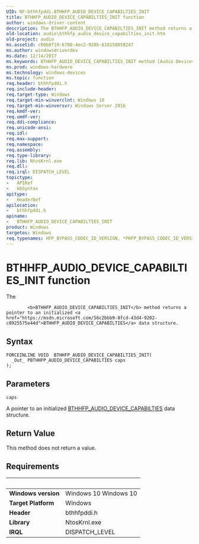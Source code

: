 ```yaml
---
UID: NF:bthhfpddi.BTHHFP_AUDIO_DEVICE_CAPABILTIES_INIT
title: BTHHFP_AUDIO_DEVICE_CAPABILTIES_INIT function
author: windows-driver-content
description: The BTHHFP_AUDIO_DEVICE_CAPABILTIES_INIT method returns a pointer to an initialized BTHHFP_AUDIO_DEVICE_CAPABILTIES data structure.
old-location: audio\bthhfp_audio_device_capabilties_init.htm
old-project: audio
ms.assetid: c00b8f19-6708-4ec2-928b-610158850247
ms.author: windowsdriverdev
ms.date: 12/14/2017
ms.keywords: BTHHFP_AUDIO_DEVICE_CAPABILTIES_INIT method [Audio Devices], audio.bthhfp_audio_device_capabilties_init, bthhfpddi/BTHHFP_AUDIO_DEVICE_CAPABILTIES_INIT, BTHHFP_AUDIO_DEVICE_CAPABILTIES_INIT
ms.prod: windows-hardware
ms.technology: windows-devices
ms.topic: function
req.header: bthhfpddi.h
req.include-header: 
req.target-type: Windows
req.target-min-winverclnt: Windows 10
req.target-min-winversvr: Windows Server 2016
req.kmdf-ver: 
req.umdf-ver: 
req.ddi-compliance: 
req.unicode-ansi: 
req.idl: 
req.max-support: 
req.namespace: 
req.assembly: 
req.type-library: 
req.lib: NtosKrnl.exe
req.dll: 
req.irql: DISPATCH_LEVEL
topictype:
-	APIRef
-	kbSyntax
apitype:
-	HeaderDef
apilocation:
-	bthhfpddi.h
apiname:
-	BTHHFP_AUDIO_DEVICE_CAPABILTIES_INIT
product: Windows
targetos: Windows
req.typenames: HFP_BYPASS_CODEC_ID_VERSION, *PHFP_BYPASS_CODEC_ID_VERSION
---
```



# BTHHFP_AUDIO_DEVICE_CAPABILTIES_INIT function
The 
			
            <b>BTHHFP_AUDIO_DEVICE_CAPABILTIES_INIT</b> method returns a pointer to an initialized <a href="https://msdn.microsoft.com/56c2bbb9-8fcd-43d4-9202-c8925575e44d">BTHHFP_AUDIO_DEVICE_CAPABILTIES</a> data structure.

## Syntax

````
FORCEINLINE VOID  BTHHFP_AUDIO_DEVICE_CAPABILTIES_INIT(
  _Out_ PBTHHFP_AUDIO_DEVICE_CAPABILTIES caps
);
````

## Parameters

`caps`

A pointer to an initialized <a href="https://msdn.microsoft.com/56c2bbb9-8fcd-43d4-9202-c8925575e44d">BTHHFP_AUDIO_DEVICE_CAPABILTIES</a> data structure.


## Return Value

This method does not return a value.


## Requirements
| &nbsp; | &nbsp; |
| ---- |:---- |
| **Windows version** | Windows 10 Windows 10 |
| **Target Platform** | Windows |
| **Header** | bthhfpddi.h |
| **Library** | NtosKrnl.exe |
| **IRQL** | DISPATCH_LEVEL |